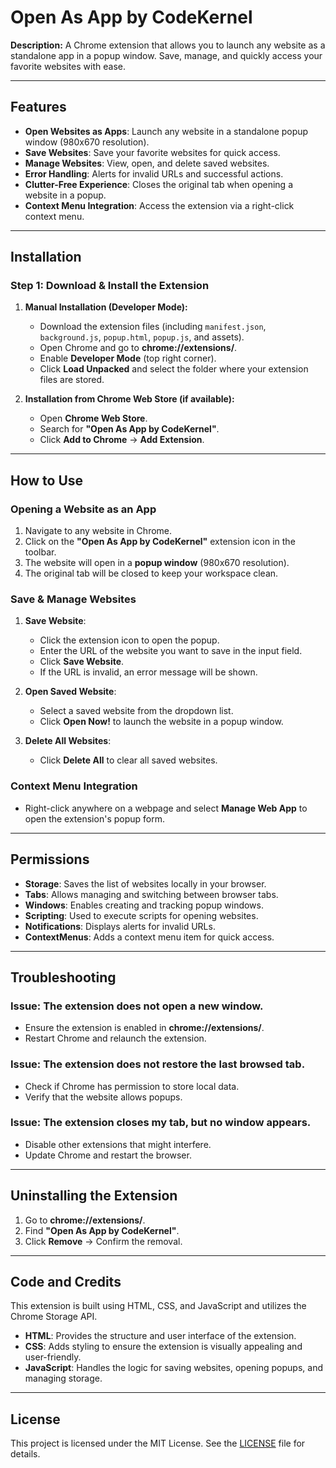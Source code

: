 # Open As App by CodeKernel

**Description:** A Chrome extension that allows you to launch any website as a standalone app in a popup window. Save, manage, and quickly access your favorite websites with ease.

---

## Features

- **Open Websites as Apps**: Launch any website in a standalone popup window (980x670 resolution).
- **Save Websites**: Save your favorite websites for quick access.
- **Manage Websites**: View, open, and delete saved websites.
- **Error Handling**: Alerts for invalid URLs and successful actions.
- **Clutter-Free Experience**: Closes the original tab when opening a website in a popup.
- **Context Menu Integration**: Access the extension via a right-click context menu.

---

## Installation

### **Step 1: Download & Install the Extension**

1. **Manual Installation (Developer Mode):**
    - Download the extension files (including `manifest.json`, `background.js`, `popup.html`, `popup.js`, and assets).
    - Open Chrome and go to **chrome://extensions/**.
    - Enable **Developer Mode** (top right corner).
    - Click **Load Unpacked** and select the folder where your extension files are stored.

2. **Installation from Chrome Web Store (if available):**
    - Open **Chrome Web Store**.
    - Search for **"Open As App by CodeKernel"**.
    - Click **Add to Chrome** → **Add Extension**.

---

## How to Use

### **Opening a Website as an App**

1. Navigate to any website in Chrome.
2. Click on the **"Open As App by CodeKernel"** extension icon in the toolbar.
3. The website will open in a **popup window** (980x670 resolution).
4. The original tab will be closed to keep your workspace clean.

### **Save & Manage Websites**

1. **Save Website**:
    - Click the extension icon to open the popup.
    - Enter the URL of the website you want to save in the input field.
    - Click **Save Website**.
    - If the URL is invalid, an error message will be shown.

2. **Open Saved Website**:
    - Select a saved website from the dropdown list.
    - Click **Open Now!** to launch the website in a popup window.

3. **Delete All Websites**:
    - Click **Delete All** to clear all saved websites.

### **Context Menu Integration**

- Right-click anywhere on a webpage and select **Manage Web App** to open the extension's popup form.

---

## Permissions

- **Storage**: Saves the list of websites locally in your browser.
- **Tabs**: Allows managing and switching between browser tabs.
- **Windows**: Enables creating and tracking popup windows.
- **Scripting**: Used to execute scripts for opening websites.
- **Notifications**: Displays alerts for invalid URLs.
- **ContextMenus**: Adds a context menu item for quick access.

---

## Troubleshooting

### **Issue: The extension does not open a new window.**

- Ensure the extension is enabled in **chrome://extensions/**.
- Restart Chrome and relaunch the extension.

### **Issue: The extension does not restore the last browsed tab.**

- Check if Chrome has permission to store local data.
- Verify that the website allows popups.

### **Issue: The extension closes my tab, but no window appears.**

- Disable other extensions that might interfere.
- Update Chrome and restart the browser.

---

## Uninstalling the Extension

1. Go to **chrome://extensions/**.
2. Find **"Open As App by CodeKernel"**.
3. Click **Remove** → Confirm the removal.

---

## Code and Credits

This extension is built using HTML, CSS, and JavaScript and utilizes the Chrome Storage API.

- **HTML**: Provides the structure and user interface of the extension.
- **CSS**: Adds styling to ensure the extension is visually appealing and user-friendly.
- **JavaScript**: Handles the logic for saving websites, opening popups, and managing storage.

---

## License

This project is licensed under the MIT License. See the [LICENSE](LICENSE.md) file for details.

